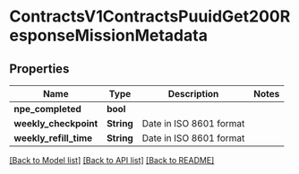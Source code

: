 # ContractsV1ContractsPuuidGet200ResponseMissionMetadata

## Properties

Name | Type | Description | Notes
------------ | ------------- | ------------- | -------------
**npe_completed** | **bool** |  | 
**weekly_checkpoint** | **String** | Date in ISO 8601 format | 
**weekly_refill_time** | **String** | Date in ISO 8601 format | 

[[Back to Model list]](../README.md#documentation-for-models) [[Back to API list]](../README.md#documentation-for-api-endpoints) [[Back to README]](../README.md)


